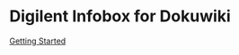 # Digilent Infobox for Dokuwiki

[Getting Started](http://52.22.155.229/software/dokuwiki/plugins/digilent-infobox "Digilent Infobox for Dokuwiki")
